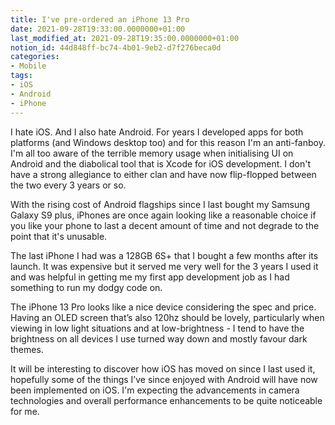 ```yaml
---
title: I've pre-ordered an iPhone 13 Pro
date: 2021-09-28T19:33:00.0000000+01:00
last_modified_at: 2021-09-28T19:35:00.0000000+01:00
notion_id: 44d848ff-bc74-4b01-9eb2-d7f276beca0d
categories:
- Mobile
tags:
- iOS
- Android
- iPhone
---
```


I hate iOS. And I also hate Android. For years I developed apps for both platforms (and Windows desktop too) and for this reason I'm an anti-fanboy. I'm all too aware of the terrible memory usage when initialising UI on Android and the diabolical tool that is Xcode for iOS development. I don't have a strong allegiance to either clan and have now flip-flopped between the two every 3 years or so.

With the rising cost of Android flagships since I last bought my Samsung Galaxy S9 plus, iPhones are once again looking like a reasonable choice if you like your phone to last a decent amount of time and not degrade to the point that it's unusable.

The last iPhone I had was a 128GB 6S+ that I bought a few months after its launch. It was expensive but it served me very well for the 3 years I used it and was helpful in getting me my first app development job as I had something to run my dodgy code on.

The iPhone 13 Pro looks like a nice device considering the spec and price. Having an OLED screen that’s also 120hz should be lovely, particularly when viewing in low light situations and at low-brightness - I tend to have the brightness on all devices I use turned way down and mostly favour dark themes.

It will be interesting to discover how iOS has moved on since I last used it, hopefully some of the things I’ve since enjoyed with Android will have now been implemented on iOS. I'm expecting the advancements in camera technologies and overall performance enhancements to be quite noticeable for me.

